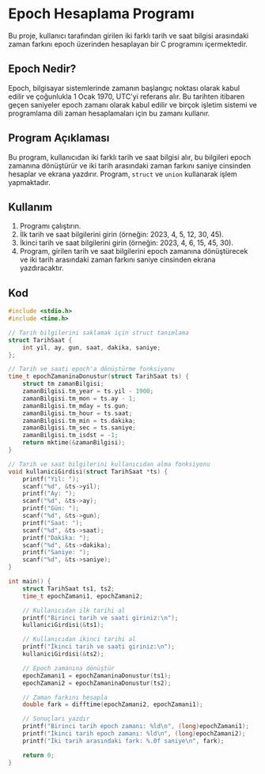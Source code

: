 # Epoch Hesaplama Programı

Bu proje, kullanıcı tarafından girilen iki farklı tarih ve saat bilgisi arasındaki zaman farkını epoch üzerinden hesaplayan bir C programını içermektedir.

## Epoch Nedir?

Epoch, bilgisayar sistemlerinde zamanın başlangıç noktası olarak kabul edilir ve çoğunlukla 1 Ocak 1970, UTC'yi referans alır. Bu tarihten itibaren geçen saniyeler epoch zamanı olarak kabul edilir ve birçok işletim sistemi ve programlama dili zaman hesaplamaları için bu zamanı kullanır.

## Program Açıklaması

Bu program, kullanıcıdan iki farklı tarih ve saat bilgisi alır, bu bilgileri epoch zamanına dönüştürür ve iki tarih arasındaki zaman farkını saniye cinsinden hesaplar ve ekrana yazdırır. Program, `struct` ve `union` kullanarak işlem yapmaktadır.

## Kullanım

1. Programı çalıştırın.
2. İlk tarih ve saat bilgilerini girin (örneğin: 2023, 4, 5, 12, 30, 45).
3. İkinci tarih ve saat bilgilerini girin (örneğin: 2023, 4, 6, 15, 45, 30).
4. Program, girilen tarih ve saat bilgilerini epoch zamanına dönüştürecek ve iki tarih arasındaki zaman farkını saniye cinsinden ekrana yazdıracaktır.

## Kod

```c
#include <stdio.h>
#include <time.h>

// Tarih bilgilerini saklamak için struct tanımlama
struct TarihSaat {
    int yil, ay, gun, saat, dakika, saniye;
};

// Tarih ve saati epoch'a dönüştürme fonksiyonu
time_t epochZamaninaDonustur(struct TarihSaat ts) {
    struct tm zamanBilgisi;
    zamanBilgisi.tm_year = ts.yil - 1900;
    zamanBilgisi.tm_mon = ts.ay - 1;
    zamanBilgisi.tm_mday = ts.gun;
    zamanBilgisi.tm_hour = ts.saat;
    zamanBilgisi.tm_min = ts.dakika;
    zamanBilgisi.tm_sec = ts.saniye;
    zamanBilgisi.tm_isdst = -1;
    return mktime(&zamanBilgisi);
}

// Tarih ve saat bilgilerini kullanıcıdan alma fonksiyonu
void kullaniciGirdisi(struct TarihSaat *ts) {
    printf("Yıl: ");
    scanf("%d", &ts->yil);
    printf("Ay: ");
    scanf("%d", &ts->ay);
    printf("Gün: ");
    scanf("%d", &ts->gun);
    printf("Saat: ");
    scanf("%d", &ts->saat);
    printf("Dakika: ");
    scanf("%d", &ts->dakika);
    printf("Saniye: ");
    scanf("%d", &ts->saniye);
}

int main() {
    struct TarihSaat ts1, ts2;
    time_t epochZamani1, epochZamani2;

    // Kullanıcıdan ilk tarihi al
    printf("Birinci tarih ve saati giriniz:\n");
    kullaniciGirdisi(&ts1);

    // Kullanıcıdan ikinci tarihi al
    printf("İkinci tarih ve saati giriniz:\n");
    kullaniciGirdisi(&ts2);

    // Epoch zamanına dönüştür
    epochZamani1 = epochZamaninaDonustur(ts1);
    epochZamani2 = epochZamaninaDonustur(ts2);

    // Zaman farkını hesapla
    double fark = difftime(epochZamani2, epochZamani1);

    // Sonuçları yazdır
    printf("Birinci tarih epoch zamanı: %ld\n", (long)epochZamani1);
    printf("İkinci tarih epoch zamanı: %ld\n", (long)epochZamani2);
    printf("İki tarih arasındaki fark: %.0f saniye\n", fark);

    return 0;
}
